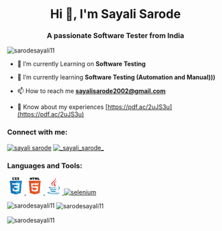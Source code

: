 
<h1 align="center">Hi 👋, I'm Sayali Sarode</h1>
<h3 align="center">A passionate Software Tester from India</h3>

<p align="left"> <img src="https://komarev.com/ghpvc/?username=sarodesayali11&label=Profile%20views&color=0e75b6&style=flat" alt="sarodesayali11" /> </p>

- 🔭 I’m currently Learning on **Software Testing**

- 🌱 I’m currently learning **Software Testing (Automation and Manual)))**

- 📫 How to reach me **sayalisarode2002@gmail.com**

- 📄 Know about my experiences [https://pdf.ac/2uJS3u](https://pdf.ac/2uJS3u)

<h3 align="left">Connect with me:</h3>
<p align="left">
<a href="https://linkedin.com/in/sayali sarode" target="blank"><img align="center" src="https://raw.githubusercontent.com/rahuldkjain/github-profile-readme-generator/master/src/images/icons/Social/linked-in-alt.svg" alt="sayali sarode" height="30" width="40" /></a>
<a href="https://instagram.com/_sayali_sarode_" target="blank"><img align="center" src="https://raw.githubusercontent.com/rahuldkjain/github-profile-readme-generator/master/src/images/icons/Social/instagram.svg" alt="_sayali_sarode_" height="30" width="40" /></a>
</p>

<h3 align="left">Languages and Tools:</h3>
<p align="left"> <a href="https://www.w3schools.com/css/" target="_blank" rel="noreferrer"> <img src="https://raw.githubusercontent.com/devicons/devicon/master/icons/css3/css3-original-wordmark.svg" alt="css3" width="40" height="40"/> </a> <a href="https://www.w3.org/html/" target="_blank" rel="noreferrer"> <img src="https://raw.githubusercontent.com/devicons/devicon/master/icons/html5/html5-original-wordmark.svg" alt="html5" width="40" height="40"/> </a> <a href="https://www.java.com" target="_blank" rel="noreferrer"> <img src="https://raw.githubusercontent.com/devicons/devicon/master/icons/java/java-original.svg" alt="java" width="40" height="40"/> </a> <a href="https://www.selenium.dev" target="_blank" rel="noreferrer"> <img src="https://raw.githubusercontent.com/detain/svg-logos/780f25886640cef088af994181646db2f6b1a3f8/svg/selenium-logo.svg" alt="selenium" width="40" height="40"/> </a> </p>

<p><img align="left" src="https://github-readme-stats.vercel.app/api/top-langs?username=sarodesayali11&show_icons=true&locale=en&layout=compact" alt="sarodesayali11" /></p>

<p>&nbsp;<img align="center" src="https://github-readme-stats.vercel.app/api?username=sarodesayali11&show_icons=true&locale=en" alt="sarodesayali11" /></p>

<p><img align="center" src="https://github-readme-streak-stats.herokuapp.com/?user=sarodesayali11&" alt="sarodesayali11" /></p>
